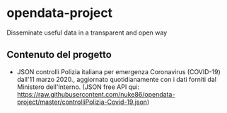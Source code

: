 # opendata-project
Disseminate useful data in a transparent and open way

## Contenuto del progetto
* JSON controlli Polizia italiana per emergenza Coronavirus (COVID-19) dall'11 marzo 2020., aggiornato quotidianamente con i dati forniti dal Ministero dell'Interno. (JSON free API qui: https://raw.githubusercontent.com/nuke86/opendata-project/master/controlliPolizia-Covid-19.json)
